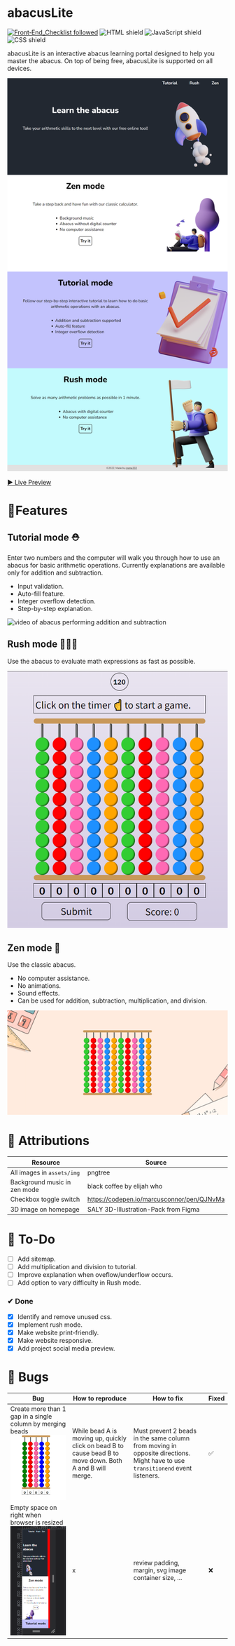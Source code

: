 # abacusLite
[![Front‑End_Checklist followed](https://img.shields.io/badge/Front‑End_Checklist-followed-brightgreen.svg)](https://github.com/thedaviddias/Front-End-Checklist/)
![HTML shield](https://img.shields.io/badge/-HTML-blue)
![JavaScript shield](https://img.shields.io/badge/-JavaScript-yellow)
![CSS shield](https://img.shields.io/badge/-CSS-orange)

abacusLite is an interactive abacus learning portal designed to help you master the abacus. On top of being free, abacusLite is supported on all devices.

![homepage screenshot](assets/img/2022-08-22-16-12-22.png)

[▶ Live Preview](https://creme332.github.io/abacusLite/)

# 🚀Features

## Tutorial mode ⛑
Enter two numbers and the computer will walk you through how to use an abacus for basic arithmetic operations. Currently explanations are available only for addition and subtraction.

- Input validation.
- Auto-fill feature.
- Integer overflow detection.
- Step-by-step explanation.

![video of abacus performing addition and subtraction](assets/img/tutorial-video.gif)

## Rush mode 🏃‍♀️💨
Use the abacus to evaluate math expressions as fast as possible.

![rush mode screenshot](assets/img/2022-08-24-17-20-23.png)

## Zen mode 🤪 
Use the classic abacus.

- No computer assistance.
- No animations.
- Sound effects.
- Can be used for addition, subtraction, multiplication, and division.

![zen mode screenshot](assets/img/2022-08-22-16-14-37.png)
# 📌 Attributions
Resource | Source
---|---
All images in `assets/img` | pngtree
Background music in zen mode | black coffee by elijah who
Checkbox toggle switch | https://codepen.io/marcusconnor/pen/QJNvMa
3D image on homepage | SALY 3D-Illustration-Pack from Figma

# 🔨 To-Do
- [ ] Add sitemap.
- [ ] Add multiplication and division to tutorial.
- [ ] Improve explanation when oveflow/underflow occurs. 
- [ ] Add option to vary difficulty in Rush mode.

### ✔ Done
- [x] Identify and remove unused css.
- [x] Implement rush mode.
- [x] Make website print-friendly.
- [x] Make website responsive.
- [x] Add project social media preview.

# 🐛 Bugs
Bug | How to reproduce | How to fix | Fixed
---|---|---|---|
Create more than 1 gap in a single column by merging beads ![](assets/img/beadglitch.gif)| While bead A is moving up, quickly click on bead B to cause bead B to move down. Both A and  B will merge. | Must prevent 2 beads in the same column from moving in opposite directions.  Might have to use `transitionend` event listeners.|✅
Empty space on right when browser is resized ![empty space on resizing glitch](assets/img/2022-08-22-14-30-56.png)|x|review padding, margin, svg image container size, ... | ❌